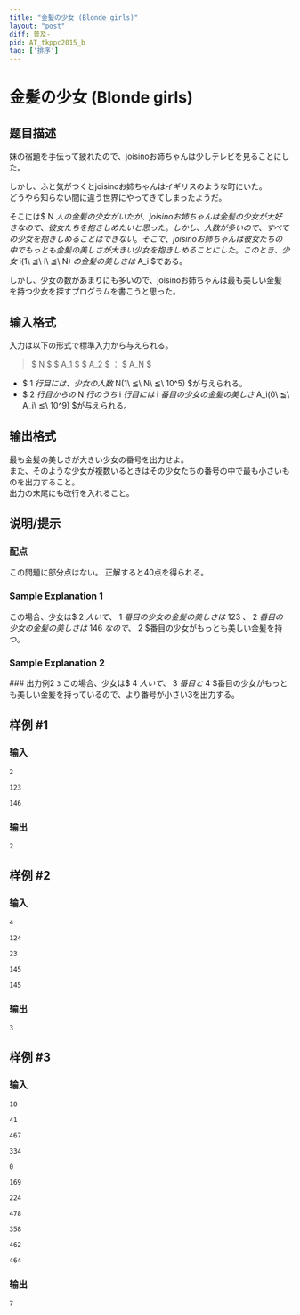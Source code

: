 ```yaml
---
title: "金髪の少女 (Blonde girls)"
layout: "post"
diff: 普及-
pid: AT_tkppc2015_b
tag: ['排序']
---
```


# 金髪の少女 (Blonde girls)

## 题目描述

[problemUrl]: https://atcoder.jp/contests/tkppc/tasks/tkppc2015_b

妹の宿題を手伝って疲れたので、joisinoお姉ちゃんは少しテレビを見ることにした。

しかし、ふと気がつくとjoisinoお姉ちゃんはイギリスのような町にいた。  
 どうやら知らない間に違う世界にやってきてしまったようだ。

そこには$ N $人の金髪の少女がいたが、joisinoお姉ちゃんは金髪の少女が大好きなので、彼女たちを抱きしめたいと思った。  
 しかし、人数が多いので、すべての少女を抱きしめることはできない。  
 そこで、joisinoお姉ちゃんは彼女たちの中でもっとも金髪の美しさが大きい少女を抱きしめることにした。  
 このとき、少女$ i(1\ ≦\ i\ ≦\ N) $の金髪の美しさは$ A_i $である。

しかし、少女の数があまりにも多いので、joisinoお姉ちゃんは最も美しい金髪を持つ少女を探すプログラムを書こうと思った。

## 输入格式

入力は以下の形式で標準入力から与えられる。

> $ N $ $ A_1 $ $ A_2 $ ： $ A_N $

- $ 1 $行目には、少女の人数$ N(1\ ≦\ N\ ≦\ 10^5) $が与えられる。
- $ 2 $行目からの$ N $行のうち$ i $行目には$ i $番目の少女の金髪の美しさ$ A_i(0\ ≦\ A_i\ ≦\ 10^9) $が与えられる。

## 输出格式

最も金髪の美しさが大きい少女の番号を出力せよ。  
 また、そのような少女が複数いるときはその少女たちの番号の中で最も小さいものを出力すること。  
 出力の末尾にも改行を入れること。

## 说明/提示

### 配点

この問題に部分点はない。 正解すると40点を得られる。

### Sample Explanation 1

この場合、少女は$ 2 $人いて、$ 1 $番目の少女の金髪の美しさは$ 123 $、$ 2 $番目の少女の金髪の美しさは$ 146 $なので、$ 2 $番目の少女がもっとも美しい金髪を持つ。

### Sample Explanation 2

\### 出力例2 ``` 3 ``` この場合、少女は$ 4 $人いて、$ 3 $番目と$ 4 $番目の少女がもっとも美しい金髪を持っているので、より番号が小さい3を出力する。

## 样例 #1

### 输入

```
2
123
146
```

### 输出

```
2
```

## 样例 #2

### 输入

```
4
124
23
145
145
```

### 输出

```
3

```

## 样例 #3

### 输入

```
10
41
467
334
0
169
224
478
358
462
464
```

### 输出

```
7

```

